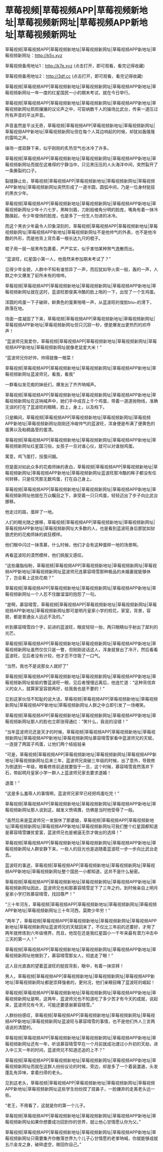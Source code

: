 # 草莓视频|草莓视频APP|草莓视频新地址|草莓视频新网址|草莓视频APP新地址|草莓视频新网址



草莓视频|草莓视频APP|草莓视频新地址|草莓视频新网址|草莓视频APP新地址|草莓视频新网址：http://k5v.xyz

草莓视频备用地址1：http://k7e.xyz (点击打开，即可观看，看完记得收藏)

草莓视频备用地址2：http://3df.cc (点击打开，即可观看，看完记得收藏)




草莓视频|草莓视频APP|草莓视频新地址|草莓视频新网址|草莓视频APP新地址|草莓视频新网址一年一度的红星国民一小的期末考试，就在今日举行。

草莓视频|草莓视频APP|草莓视频新地址|草莓视频新网址|草莓视频APP新地址|草莓视频新网址熙熙攘攘的议论声之中，可容纳数千人的操场比武台，传来一道压过所有声音的平淡声音。

声音虽然是平淡无奇，草莓视频|草莓视频APP|草莓视频新地址|草莓视频新网址|草莓视频APP新地址|草莓视频新网址但在每个人耳边响起的时候，却犹如轰隆隆的雷鸣之声。

操场一度寂静下来，似乎刚刚的炙热空气也冰冷了许多。

草莓视频|草莓视频APP|草莓视频新地址|草莓视频新网址|草莓视频APP新地址|草莓视频新网址而就在这难得的宁静当中，只见黑压压的人头海洋中间，突然裂开了一条撕裂的口子。

裂缝静止处，草莓视频|草莓视频APP|草莓视频新地址|草莓视频新网址|草莓视频APP新地址|草莓视频新网址突然形成了一道半圆，圆弧中间，乃是一位身材挺拔的黑衣少年。

草莓视频|草莓视频APP|草莓视频新地址|草莓视频新网址|草莓视频APP新地址|草莓视频新网址少年十六七岁，黑眸剑眉，刀削般棱角分明的脸庞，嘴角有着一抹冷酷擒起，令少年俊俏的脸庞，也是多了一份生人勿进的冰冷。

而这个黑衣少年最令人印象深刻的，草莓视频|草莓视频APP|草莓视频新地址|草莓视频新网址|草莓视频APP新地址|草莓视频新网址不是他帅气的外表，也不是他冷酷的外形，而是他背上背负着一根长达九尺的棍子。

棍子用一层一层黑布包裹着，严严实实，似乎害怕某种煞气逸散而出。

“蓝波旺，红星国小第一人，他竟然来参加期末考试了？”

见得少年全貌，人群中不知有谁惊异了一声，而后犹如导火索一般，轰的一声，人群之中又爆发了前所未有的喧哗。

草莓视频|草莓视频APP|草莓视频新地址|草莓视频新网址|草莓视频APP新地址|草莓视频新网址就在这时，蓝波旺那俊美冷酷的脸上啪的一下，出现了一个生鸡蛋。

浑圆的鸡蛋一下子破碎，鲜黄色的蛋黄啪嗒一声，从蓝波旺的俊脸biu~的滑下，跌落在地。

场面一度凝固了下来，草莓视频|草莓视频APP|草莓视频新地址|草莓视频新网址|草莓视频APP新地址|草莓视频新网址但只沉寂一秒，便是爆发出更热烈的欢呼声！

“蓝波师兄我爱你，草莓视频|草莓视频APP|草莓视频新地址|草莓视频新网址|草莓视频APP新地址|草莓视频新网址就像老鼠爱大米！”

“蓝波师兄你好帅，帅得就像一根菜！

草莓视频|草莓视频APP|草莓视频新地址|草莓视频新网址|草莓视频APP新地址|草莓视频新网址蓝波师兄，看我，看我”

一群看似发花痴的妹纸们，爆发出了齐齐呐喊声。

草莓视频|草莓视频APP|草莓视频新地址|草莓视频新网址|草莓视频APP新地址|草莓视频新网址在这呐喊声中，她们手中成百上千个鸡蛋，带着一道道抛物线，准确无误的打在了蓝波旺的眼睛，脸上，身上，以及档下。

只是瞬间，草莓视频|草莓视频APP|草莓视频新地址|草莓视频新网址|草莓视频APP新地址|草莓视频新网址刚刚还冷峻帅气的蓝波旺，浑身便是布满了便黄色的蛋黄以及粘稠晶莹的蛋清。

草莓视频|草莓视频APP|草莓视频新地址|草莓视频新网址|草莓视频APP新地址|草莓视频新网址红星国习俗，女孩子一旦对谁心仪，就可以对谁抛鸡蛋。

寓意，鸡飞蛋打，投蛋问姻。

但是面对如此众多的花痴师妹的表白，草莓视频|草莓视频APP|草莓视频新地址|草莓视频新网址|草莓视频APP新地址|草莓视频新网址蓝波旺那冷酷的眸子都没有任何转移，只是任凭那无数鸡蛋，打在自己身上。

草莓视频|草莓视频APP|草莓视频新地址|草莓视频新网址|草莓视频APP新地址|草莓视频新网址他就在万众瞩目之下，承受着一只只鸡蛋，轻轻迈出了步子向比武台挪移。

他走过的路，蛋碎了一地。

人们的眼光随之挪移，草莓视频|草莓视频APP|草莓视频新地址|草莓视频新网址|草莓视频APP新地址|草莓视频新网址大多数的人，也是看到蓝波旺身后那犹如豺狼虎豹的花痴师妹的疯狂模样。

他们眼中闪过一抹羡慕，什么时候，他们才会有这种蛋碎一地的场景啊。

再看蓝波旺的漠然模样，他们佩服又感叹。

“这些庸脂俗粉，草莓视频|草莓视频APP|草莓视频新地址|草莓视频新网址|草莓视频APP新地址|草莓视频新网址蓝波师兄连慕容晴雪那种极品的未婚妻就能够休了，岂会看上这些花痴？”

草莓视频|草莓视频APP|草莓视频新地址|草莓视频新网址|草莓视频APP新地址|草莓视频新网址一个人忍不住酸溜溜的抱怨了一句。

“是啊，慕容晴雪，草莓视频|草莓视频APP|草莓视频新地址|草莓视频新网址|草莓视频APP新地址|草莓视频新网址那可是明月皇家小学的校花，家室，背景，容貌，都是普通女人远远不及的。”

听到慕容晴雪四个字，前进的蓝波旺，眼皮轻轻一抬，两只眼睛似乎射出了犀利的光芒。

草莓视频|草莓视频APP|草莓视频新地址|草莓视频新网址|草莓视频APP新地址|草莓视频新网址虽然仅仅只是一瞥，但刚刚说话这人，浑身就冒出了冷汗，然后看看蓝波旺，见后者没有计较，他才忍不住吸了一口气。

“当然，我也不是说那女人就好了”

草莓视频|草莓视频APP|草莓视频新地址|草莓视频新网址|草莓视频APP新地址|草莓视频新网址偷偷的瞥蓝波旺一眼，见后者慢慢远离后，他连忙道：“这种背信弃义的女人，就算家室容貌再好，给我我也是不要的！”

见到这家伙恬不知耻的说大话，草莓视频|草莓视频APP|草莓视频新地址|草莓视频新网址|草莓视频APP新地址|草莓视频新网址人群之中立即引发了一场嘲笑。

草莓视频|草莓视频APP|草莓视频新地址|草莓视频新网址|草莓视频APP新地址|草莓视频新网址那人的脸也立即涨得通红：“笑什么，我说的没错！”

“当年蓝波师兄还是天才的时候，草莓视频|草莓视频APP|草莓视频新地址|草莓视频新网址|草莓视频APP新地址|草莓视频新网址慕容晴雪家看中蓝波师兄的天赋，一连提了两篮子鸡蛋，让他们两个结娃娃亲

“可是，草莓视频|草莓视频APP|草莓视频新地址|草莓视频新网址|草莓视频APP新地址|草莓视频新网址后来三年，蓝波师兄突破三年级的时候，出了意外，导致修为倒退到一年级，眼看修炼前途就要毁于一旦，这个时候，慕容晴雪竟然落井下石，带起明月皇家小学一群人上蓝波师兄家去要求退婚！

退蛋！”

“这是多么羞辱人的事情啊，蓝波师兄家早已经把鸡蛋吃完！”

草莓视频|草莓视频APP|草莓视频新地址|草莓视频新网址|草莓视频APP新地址|草莓视频新网址那人说到这，越发义愤填膺，仿佛是当时他受辱了一般。

“虽然后来是蓝波师兄一发狠休了那婆娘，草莓视频|草莓视频APP|草莓视频新地址|草莓视频新网址|草莓视频APP新地址|草莓视频新网址可我们整个红星国都知道是慕容晴雪嫌贫爱富，蓝波师兄也是被逼无奈才做出的选择！”

草莓视频|草莓视频APP|草莓视频新地址|草莓视频新网址|草莓视频APP新地址|草莓视频新网址人群安静下来，一些人的目光也是追随着蓝波旺一步一步向比武台走去。

蓝波旺的事迹，草莓视频|草莓视频APP|草莓视频新地址|草莓视频新网址|草莓视频APP新地址|草莓视频新网址整个国民一小都知道，这并不是什么秘密。

草莓视频|草莓视频APP|草莓视频新地址|草莓视频新网址|草莓视频APP新地址|草莓视频新网址因此，蓝波师兄也和那慕容晴雪定下了三年之约，到时候亲自上明月皇家小学打败慕容晴雪，找回尊严！”

“三十年河东，草莓视频|草莓视频APP|草莓视频新地址|草莓视频新网址|草莓视频APP新地址|草莓视频新网址三十年河西，莫欺少年穷！”

“两年了，草莓视频|草莓视频APP|草莓视频新地址|草莓视频新网址|草莓视频APP新地址|草莓视频新网址蓝波师兄的天赋回来了，不仅比三年前的还要好，才用了两年就修炼到六年级境界，而且，他现在还是我红星国小一千年来最有潜力冲击中三天的第一人！”

草莓视频|草莓视频APP|草莓视频新地址|草莓视频新网址|草莓视频APP新地址|草莓视频新网址他做到了，慕容晴雪那女人，彻底走了眼！”

这人目光直直的望着蓝波旺的挺拔背影，眼中，有着一抹崇拜！

男人，草莓视频|草莓视频APP|草莓视频新地址|草莓视频新网址|草莓视频APP新地址|草莓视频新网址都是崇拜强者的，更何况，他们亲眼目睹了蓝波旺的崛起！

草莓视频|草莓视频APP|草莓视频新地址|草莓视频新网址|草莓视频APP新地址|草莓视频新网址是啊，这两年，蓝波师兄也不知道吃了多少苦才有今天的成就，说起来，蓝波师兄有今天，可能还要感谢慕容晴雪。”

人群纷纷感叹，草莓视频|草莓视频APP|草莓视频新地址|草莓视频新网址|草莓视频APP新地址|草莓视频新网址蓝波旺与慕容晴雪的事情，也不是他们外人三言两语说的清楚的。

草莓视频|草莓视频APP|草莓视频新地址|草莓视频新网址|草莓视频APP新地址|草莓视频新网址还有一年，听说慕容晴雪早在一个月前就成功渡过小升初的天劫，进入中三天一年的时间，蓝波师兄不知道还追的上不？”

草莓视频|草莓视频APP|草莓视频新地址|草莓视频新网址|草莓视频APP新地址|草莓视频新网址而就在这群人纷纷议论的时候，旁边，却是多了一个着装邋遢，头发蓬乱有异味，拿着扫帚的老头。

见到这老头，草莓视频|草莓视频APP|草莓视频新地址|草莓视频新网址|草莓视频APP新地址|草莓视频新网址这些学生纷纷捏了捏鼻子，一脸嫌弃的走离老头远一些。

“老王，不用看了，这就是你的第一个儿子。

草莓视频|草莓视频APP|草莓视频新地址|草莓视频新网址|草莓视频APP新地址|草莓视频新网址如果你想要成功回到你的世界，就让他心甘情愿认你为父。”

草莓视频|草莓视频APP|草莓视频新地址|草莓视频新网址|草莓视频APP新地址|草莓视频新网址只需要集齐你散落世界九个儿子心甘情愿的老爹呐喊，你就能够成就五爪金龙之身，破碎虚空，做回你自己。”
